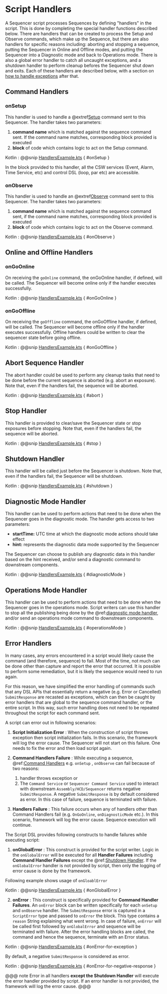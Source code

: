 # Script Handlers

A Sequencer script processes Sequences by defining "handlers" in the script. This is done by completing the special handler functions
described below. There are handlers that can be created to process the Setup and Observe commands, which make up the Sequence,
but there are also handlers for specific reasons including: aborting and stopping a sequence,
putting the Sequencer in Online and Offline modes, and putting the Sequencer into a Diagnostic mode and back to Operations mode. 
There is also a global error handler to catch all uncaught exceptions, and a shutdown handler to perform cleanup befores the 
Sequencer shut down and exits.
Each of these handlers are described below, with a section on [how to handle exceptions](#error-handlers) after that.

## Command Handlers

### onSetup

This handler is used to handle a @extref[Setup](csw_scaladoc:csw/params/commands/Setup.html) command sent to this Sequencer.
The handler takes two parameters:

1. **command name** which is matched against the sequence command sent. If the command name matches, corresponding block provided
is executed
2. **block** of code which contains logic to act on the Setup command.

Kotlin
: @@snip [HandlersExample.kts](../../../../../../examples/src/main/kotlin/esw/ocs/scripts/examples/paradox/HandlersExample.kts) { #onSetup }

In the block provided to this handler, all the CSW services (Event, Alarm, Time Service, etc) and control DSL (loop, par etc) are accessible.

### onObserve

This handler is used to handle an @extref[Observe](csw_scaladoc:csw/params/commands/Observe.html) command sent to this Sequencer.
The handler takes two parameters:

1. **command name** which is matched against the sequence command sent, if the command name matches, corresponding block provided
is executed
2. **block** of code which contains logic to act on the Observe command.

Kotlin
: @@snip [HandlersExample.kts](../../../../../../examples/src/main/kotlin/esw/ocs/scripts/examples/paradox/HandlersExample.kts) { #onObserve }

## Online and Offline Handlers

### onGoOnline

On receiving the `goOnline` command, the onGoOnline handler, if defined, will be called. The Sequencer will become online only if the 
handler executes successfully.

Kotlin
: @@snip [HandlersExample.kts](../../../../../../examples/src/main/kotlin/esw/ocs/scripts/examples/paradox/HandlersExample.kts) { #onGoOnline }

### onGoOffline

On receiving the `goOffline` command, the onGoOffline handler, if defined, will be called. The Sequencer will become offline only if the 
handler executes successfully.  Offline handlers could be written to clear the sequencer state before going offline.

Kotlin
: @@snip [HandlersExample.kts](../../../../../../examples/src/main/kotlin/esw/ocs/scripts/examples/paradox/HandlersExample.kts) { #onGoOffline }

## Abort Sequence Handler

The abort handler could be used to perform any cleanup tasks that need to be done before the current
sequence is aborted (e.g. abort an exposure). Note that, even if the handlers fail, the sequence will be aborted.

Kotlin
: @@snip [HandlersExample.kts](../../../../../../examples/src/main/kotlin/esw/ocs/scripts/examples/paradox/HandlersExample.kts) { #abort }

## Stop Handler

This handler is provided to clear/save the Sequencer state or stop exposures before stopping.
Note that, even if the handlers fail, the sequence will be aborted.

Kotlin
: @@snip [HandlersExample.kts](../../../../../../examples/src/main/kotlin/esw/ocs/scripts/examples/paradox/HandlersExample.kts) { #stop }

## Shutdown Handler

This handler will be called just before the Sequencer is shutdown.
Note that, even if the handlers fail, the Sequencer will be shutdown.

Kotlin
: @@snip [HandlersExample.kts](../../../../../../examples/src/main/kotlin/esw/ocs/scripts/examples/paradox/HandlersExample.kts) { #shutdown }

## Diagnostic Mode Handler

This handler can be used to perform actions that need to be done when the Sequencer goes in the diagnostic mode.
The handler gets access to two parameters:

* **startTime:** UTC time at which the diagnostic mode actions should take effect
* **hint:** represents the diagnostic data mode supported by the Sequencer

The Sequencer can choose to publish any diagnostic data in this handler based on the hint received, and/or send a diagnostic command to downstream components.

Kotlin
: @@snip [HandlersExample.kts](../../../../../../examples/src/main/kotlin/esw/ocs/scripts/examples/paradox/HandlersExample.kts) { #diagnosticMode }

## Operations Mode Handler

This handler can be used to perform actions that need to be done when the Sequencer goes in the operations mode.
Script writers can use this handler to stop all the publishing being done by the @ref:[diagnostic mode handler](#diagnostic-mode-handler),
and/or send an operations mode command to downstream components.

Kotlin
: @@snip [HandlersExample.kts](../../../../../../examples/src/main/kotlin/esw/ocs/scripts/examples/paradox/HandlersExample.kts) { #operationsMode }

## Error Handlers

In many cases, any errors encountered in a script would likely cause the command (and therefore, sequence) to fail.  Most of the time,
not much can be done other than capture and report the error that occurred.  It is possible to perform some remediation, but 
it is likely the sequence would need to run again.

For this reason, we have simplified the error handling of commands such that
any DSL APIs that essentially return a negative (e.g. Error or Cancelled) `SubmitResponse` are recasted as exceptions, which can then be caught 
by error handlers that are global to the sequence command handler, or the entire script.
In this way, such error handling does not need to be repeated throughout the script for each command sent.

A script can error out in following scenarios:

1. **Script Initialization Error** : When the construction of script throws exception then script initialization fails. In this scenario,
the framework will log the error cause. The Sequencer will not start on this failure. One needs to fix the error and then load script again.

2. **Command Handlers Failure** : While executing a sequence, @ref:[Command Handlers](#command-handlers) e.g. `onSetup` , `onObserve` can fail because of two reasons:

    1. handler throws exception or
    2. The `Command Service` or `Sequencer Command Service` used to interact with downstream `Assembly/HCD/Sequencer`
    returns negative `SubmitResponse`. A negative `SubmitResponse` is by default considered as error. In this case of failure, sequence is terminated
    with failure.

3. **Handlers Failure** : This failure occurs when any of handlers other than Command Handlers fail (e.g. `OnGoOnline`, `onDiagnosticMode` etc.). In
this scenario, framework will log the error cause. Sequence execution will continue.  

The Script DSL provides following constructs to handle failures while executing script:

1. **onGlobalError** : This construct is provided for the script writer. Logic in the `onGlobalError` will be executed for all **Handler Failures** including
**Command Handler Failures** except the @ref:[Shutdown Handler](#shutdown-handler). If the `onGlobalError` handler is not provided by script, 
then only the logging of error cause is done by the framework.

Following example shows usage of `onGloablError`

Kotlin
: @@snip [HandlersExample.kts](../../../../../../examples/src/main/kotlin/esw/ocs/scripts/examples/paradox/HandlersExample.kts) { #onGlobalError }

2. **onError** : This construct is specifically provided for **Command Handler Failures**.
An `onError` block can be written specifically for each `onSetup` and `onObserve` handler. 
The `SubmitResponse` error is captured in a `ScriptError` type and passed to `onError` the block.
This type contains a `reason` String explaining what went wrong. 
In case of failure, `onError` will be called first followed by `onGlobalError` and sequence will be terminated with failure. 
After the error handling blocks are called, the command and hence the sequence, terminate with an Error status.

Kotlin
: @@snip [HandlersExample.kts](../../../../../../examples/src/main/kotlin/esw/ocs/scripts/examples/paradox/HandlersExample.kts) { #onError-for-exception }

By default, a negative `SubmitResponse` is considered as error.

Kotlin
: @@snip [HandlersExample.kts](../../../../../../examples/src/main/kotlin/esw/ocs/scripts/examples/paradox/HandlersExample.kts) { #onError-for-negative-response }

@@@ note
Error in all handlers **except the Shutdown Handler** will execute the error handler provided by script. If an error handler is not provided, the framework will
log the error cause.
@@@

